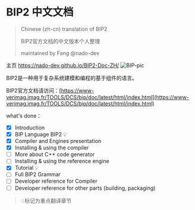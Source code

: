 # BIP2 中文文档

>  Chinese (zh-cn) translation of BIP2
>
> BIP2官方文档的中文版本个人整理
> 
> maintained by Fang @nado-dev 

主页 https://nado-dev.github.io/BIP2-Doc-ZH/
![BIP-pic](https://www-verimag.imag.fr/TOOLS/DCS/bip/doc/latest/html/_images/BIP.png)

BIP2是一种用于复杂系统建模和编程的基于组件的语言。

BIP2官方文档请访问：[https://www-verimag.imag.fr/TOOLS/DCS/bip/doc/latest/html/index.html](https://www-verimag.imag.fr/TOOLS/DCS/bip/doc/latest/html/index.html)



what's done：

- [x] Introduction 
- [x] BIP Language BIP2 :bulb:
- [x] Compiler and Engines presentation
- [x] Installing & using the compiler
- [ ] More about C++ code generator
- [ ] Installing & using the reference engine
- [x] Tutorial :bulb:
- [ ] Full BIP2 Grammar
- [ ] Developer reference for Compiler
- [ ] Developer reference for other parts (building, packaging)

> :bulb:标记为重点翻译章节
